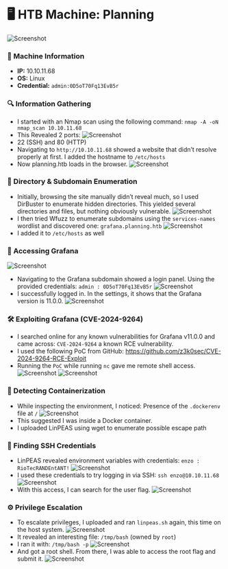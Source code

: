 # 🖥️ HTB Machine: Planning
![Screenshot](https://imgur.com/lg7Z2IM.png)
### 🧾 Machine Information
- **IP:** 10.10.11.68  
- **OS:** Linux  
- **Credential:** `admin:0D5oT70Fq13EvB5r`

### 🔍 Information Gathering
- I started with an Nmap scan using the following command: `nmap -A -oN nmap_scan 10.10.11.68`
- This Revealed 2 ports:
![Screenshot](https://imgur.com/M3r2Kp7.png)
- 22 (SSH) and 80 (HTTP)
- Navigating to `http://10.10.11.68` showed a website that didn’t resolve properly at first. I added the hostname to `/etc/hosts`
- Now planning.htb loads in the browser.
![Screenshot](https://imgur.com/f8XMr5c.png)

### 📁 Directory & Subdomain Enumeration
- Initially, browsing the site manually didn’t reveal much, so I used DirBuster to enumerate hidden directories. This yielded several directories and files, but nothing obviously vulnerable.
![Screenshot](https://imgur.com/nI7UjPA.png)
- I then tried Wfuzz to enumerate subdomains using the `services-names` wordlist and discovered one: `grafana.planning.htb`
![Screenshot](https://imgur.com/HcJqYis.png)
- I added it to `/etc/hosts` as well

### 🔐 Accessing Grafana
![Screenshot](https://imgur.com/qq9opF2.png)
- Navigating to the Grafana subdomain showed a login panel. Using the provided credentials: `admin : 0D5oT70Fq13EvB5r`
![Screenshot](https://imgur.com/FFsUAzG.png)
- I successfully logged in. In the settings, it shows that the Grafana version is 11.0.0.
![Screenshot](https://imgur.com/mchYG1R.png)

### 🛠️ Exploiting Grafana (CVE-2024-9264)
- I searched online for any known vulnerabilities for Grafana v11.0.0 and came across: `CVE-2024-9264` a known RCE vulnerability.
- I used the following PoC from GitHub: https://github.com/z3k0sec/CVE-2024-9264-RCE-Exploit
- Running the `PoC` while running `nc` gave me remote shell access.
![Screenshot](https://imgur.com/XLuBP3a.png)
![Screenshot](https://imgur.com/FBAaeQj.pngg)

### 🐳 Detecting Containerization
- While inspecting the environment, I noticed: Presence of the `.dockerenv` file at `/`
![Screenshot](https://imgur.com/8nEeizK.png)
- This suggested I was inside a Docker container.
- I uploaded LinPEAS using wget to enumerate possible escape path

### 🧾 Finding SSH Credentials
- LinPEAS revealed environment variables with credentials: `enzo : RioTecRANDEntANT!`
![Screenshot](https://imgur.com/1W7uvnm.png)
- I used these credentials to try logging in via SSH: `ssh enzo@10.10.11.68`
![Screenshot](https://imgur.com/DVj1Y6R.png)
- With this access, I can search for the user flag.
![Screenshot](https://imgur.com/AA4YMR8.png)

### ⚙️ Privilege Escalation
- To escalate privileges, I uploaded and ran `linpeas.sh` again, this time on the host system.
![Screenshot](https://imgur.com/hSkEzxi.png)
- It revealed an interesting file: `/tmp/bash` (owned by `root`)
- I ran it with: `/tmp/bash -p`
![Screenshot](https://imgur.com/m3Kbv6G.png)
- And got a root shell. From there, I was able to access the root flag and submit it.
![Screenshot](https://imgur.com/Y5cF3pS.png)

